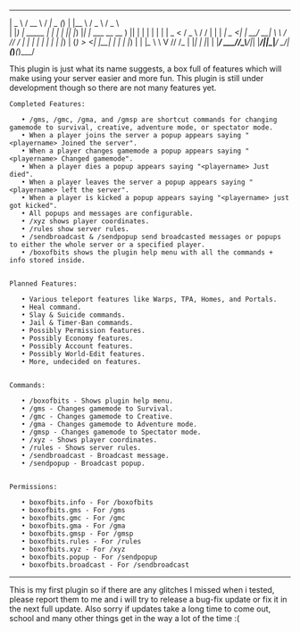 
  ____             ____   __ ____  _ _              ___    ___   ___   
 |  _ \           / __ \ / _|  _ \(_) |            |__ \  / _ \ / _ \  
 | |_) | _____  _| |  | | |_| |_) |_| |_ ___  __   __ ) || | | | | | | 
 |  _ < / _ \ \/ / |  | |  _|  _ <| | __/ __| \ \ / // / | | | | | | | 
 | |_) | (_) >  <| |__| | | | |_) | | |_\__ \  \ V // /_ | |_| | |_| | 
 |____/ \___/_/\_\\____/|_| |____/|_|\__|___/   \_/|____(_)___(_)___/  

This plugin is just what its name suggests, a box full of features which will make using your server easier and more fun. This plugin is still under development though so there are not many features yet.

    Completed Features:

       • /gms, /gmc, /gma, and /gmsp are shortcut commands for changing gamemode to survival, creative, adventure mode, or spectator mode.
       • When a player joins the server a popup appears saying "<playername> Joined the server".
       • When a player changes gamemode a popup appears saying "<playername> Changed gamemode".
       • When a player dies a popup appears saying "<playername> Just died".
       • When a player leaves the server a popup appears saying "<playername> left the server".
       • When a player is kicked a popup appears saying "<playername> just got kicked".
       • All popups and messages are configurable.
       • /xyz shows player coordinates.
       • /rules show server rules.
       • /sendbroadcast & /sendpopup send broadcasted messages or popups to either the whole server or a specified player.
       • /boxofbits shows the plugin help menu with all the commands + info stored inside.


    Planned Features:

       • Various teleport features like Warps, TPA, Homes, and Portals.
       • Heal command.
       • Slay & Suicide commands.
       • Jail & Timer-Ban commands.
       • Possibly Permission features.
       • Possibly Economy features.
       • Possibly Account features.
       • Possibly World-Edit features.
       • More, undecided on features.


    Commands:

       • /boxofbits - Shows plugin help menu.
       • /gms - Changes gamemode to Survival.
       • /gmc - Changes gamemode to Creative.
       • /gma - Changes gamemode to Adventure mode.
       • /gmsp - Changes gamemode to Spectator mode.
       • /xyz - Shows player coordinates.
       • /rules - Shows server rules.
       • /sendbroadcast - Broadcast message.
       • /sendpopup - Broadcast popup.


    Permissions:

       • boxofbits.info - For /boxofbits
       • boxofbits.gms - For /gms
       • boxofbits.gmc - For /gmc
       • boxofbits.gma - For /gma
       • boxofbits.gmsp - For /gmsp
       • boxofbits.rules - For /rules
       • boxofbits.xyz - For /xyz
       • boxofbits.popup - For /sendpopup
       • boxofbits.broadcast - For /sendbroadcast

_______________________________________________________________________________________________________________________________

This is my first plugin so if there are any glitches I missed when i tested, please report them to me and i will try to release a bug-fix update or fix it in the next full update. Also sorry if updates take a long time to come out, school and many other things get in the way a lot of the time :(

